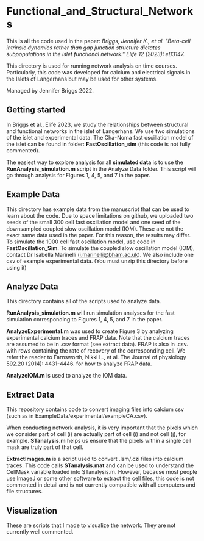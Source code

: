 # Functional_and_Structural_Networks
This is all the code used in the paper: *Briggs, Jennifer K., et al. "Beta-cell intrinsic dynamics rather than gap junction structure dictates subpopulations in the islet functional network." Elife 12 (2023): e83147.*

This directory is used for running network analysis on time courses. Particularly, this code was developed for calcium and electrical signals in the Islets of Langerhans but may be used for other systems.

Managed by Jennifer Briggs 2022.


## Getting started
In Briggs et al., Elife 2023, we study the relationships between structural and functional networks in the islet of Langerhans. We use two simulations of the islet and experimental data. The Cha-Noma fast oscillation model of the islet can be found in folder: **FastOscillation_sim** (this code is not fully commented). 

The easiest way to explore analysis for all **simulated data** is to use the **RunAnalysis_simulation.m** script in the Analyze Data folder. This script will go through analysis for Figures 1, 4, 5, and 7 in the paper. 

## Example Data
This directory has example data from the manuscript that can be used to learn about the code. Due to space limitations on github, we uploaded two seeds of the small 300 cell fast oscillation model and one seed of the downsampled coupled slow oscillation model (IOM). These are not the exact same data used in the paper. For this reason, the results may differ. To simulate the 1000 cell fast oscillation model, use code in **FastOscillation_Sim**. To simulate the coupled slow oscillation model (IOM), contact Dr Isabella Marinelli (i.marinelli@bham.ac.uk). We also include one csv of example experimental data. (You must unzip this directory before using it) 


## Analyze Data
This directory contains all of the scripts used to analyze data. 

**RunAnalysis_simulation.m** will run simulation analyses for the fast simulation corresponding to Figures 1, 4, 5, and 7 in the paper. 

**AnalyzeExperimental.m** was used to create Figure 3 by analyzing experimental calcium traces and FRAP data. Note that the calcium traces are assumed to be in .csv format (see extract data). FRAP is also in .csv. with rows containing the rate of recovery of the corresponding cell. We refer the reader to Farnsworth, Nikki L., et al. The Journal of physiology 592.20 (2014): 4431-4446. for how to analyze FRAP data. 

**AnalyzeIOM.m** is used to analyze the IOM data.

## Extract Data
This repository contains code to convert imaging files into calcium csv (such as in ExampleData/experimental/exampleCA.csv). 

When conducting network analysis, it is very important that the pixels which we consider part of cell (i) are actually part of cell (i) and not cell (j), for example. **STanalysis.m** helps us ensure that the pixels within a single cell mask are truly part of that cell.

**ExtractImages.m** is a script used to convert .lsm/.czi files into calcium traces. This code calls **STanalysis.mat** and can be used to understand the CellMask variable loaded into STanalysis.m. However, because most people use ImageJ or some other software to extract the cell files, this code is not commented in detail and is not currently compatible with all computers and file structures.  

## Visualization
These are scripts that I made to visualize the network. They are not currently well commented. 
